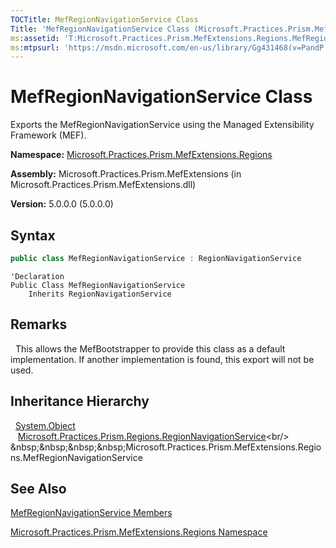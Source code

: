 ```yaml
---
TOCTitle: MefRegionNavigationService Class
Title: 'MefRegionNavigationService Class (Microsoft.Practices.Prism.MefExtensions.Regions)'
ms:assetid: 'T:Microsoft.Practices.Prism.MefExtensions.Regions.MefRegionNavigationService'
ms:mtpsurl: 'https://msdn.microsoft.com/en-us/library/Gg431468(v=PandP.50)'
---
```


# MefRegionNavigationService Class

Exports the MefRegionNavigationService using the Managed Extensibility Framework (MEF).

**Namespace:** [Microsoft.Practices.Prism.MefExtensions.Regions](https://msdn.microsoft.com/en-us/library/microsoft.practices.prism.mefextensions.regions(v=pandp.50))

**Assembly:** Microsoft.Practices.Prism.MefExtensions (in Microsoft.Practices.Prism.MefExtensions.dll)

**Version:** 5.0.0.0 (5.0.0.0)

## Syntax

```C#
public class MefRegionNavigationService : RegionNavigationService
```

```VB
'Declaration
Public Class MefRegionNavigationService
	Inherits RegionNavigationService
```

## Remarks

&nbsp;&nbsp;This allows the MefBootstrapper to provide this class as a default implementation. If another implementation is found, this export will not be used.

## Inheritance Hierarchy

&nbsp;&nbsp;[System.Object](http://msdn.microsoft.com/en-us/library/e5kfa45b)<br/>
&nbsp;&nbsp;&nbsp;[Microsoft.Practices.Prism.Regions.RegionNavigationService](https://msdn.microsoft.com/en-us/library/microsoft.practices.prism.regions.regionnavigationservice(v=pandp.50))<br/>
&nbsp;&nbsp;&nbsp;&nbsp;Microsoft.Practices.Prism.MefExtensions.Regions.MefRegionNavigationService

## See Also

[MefRegionNavigationService Members](https://msdn.microsoft.com/en-us/library/microsoft.practices.prism.mefextensions.regions.mefregionnavigationservice_members(v=pandp.50))

[Microsoft.Practices.Prism.MefExtensions.Regions Namespace](https://msdn.microsoft.com/en-us/library/microsoft.practices.prism.mefextensions.regions(v=pandp.50))